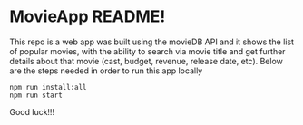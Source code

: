 MovieApp README!
===============

This repo is a web app was built using the movieDB API and it shows the list of popular movies, with the ability to search via movie title and get further
details about that movie (cast, budget, revenue, release date, etc). Below are the steps needed in order to run this app locally


```
npm run install:all
npm run start
```

Good luck!!!
